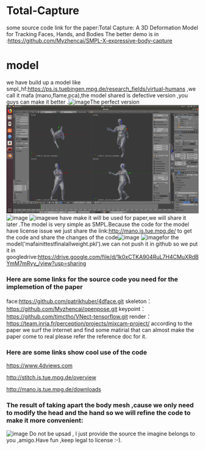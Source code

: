 # Total-Capture
some source code link for the paper:Total Capture: A 3D Deformation Model for  Tracking Faces, Hands, and Bodies
The better demo is in :https://github.com/Myzhencai/SMPL-X-expressive-body-capture
# model
we have build up a model like smpl_hf:https://ps.is.tuebingen.mpg.de/research_fields/virtual-humans ,we call it mafa (mano,flame,pca),the model shared is defective version ,you guys can make it better .![image](https://github.com/Myzhencai/Total-Capture/blob/master/moxing.png)The perfect version![image](https://github.com/Myzhencai/SMPL-X-expressive-body-capture/blob/master/result.png)![image](https://github.com/Myzhencai/Total-Capture/blob/master/zuihou.png) ![image](https://github.com/Myzhencai/Total-Capture/blob/master/last.png)we have make it will be used for paper,we will share it later .The model is very simple as SMPL.Because the code for the model have license issue we just share the link:http://mano.is.tue.mpg.de/ to get the code and share the changes of the code![image](https://github.com/Myzhencai/Total-Capture/blob/master/model.png) ![image](https://github.com/Myzhencai/Total-Capture/blob/master/pca.png)for the model('mafainittestfinalallweight.pkl').we can not push it in github  so  we put it in googledrive:https://drive.google.com/file/d/1k0xCTKA904RuL7H4CMuXRdBYmM7mRyy_/view?usp=sharing
### Here are some links for the source code you need for the implemetion of the paper

face:https://github.com/patrikhuber/4dface.git
skeleton：https://github.com/Myzhencai/openpose.git
keypoint：https://github.com/timctho/VNect-tensorflow.git
render：https://team.inria.fr/perception/projects/mixcam-project/
according to the paper we surf the internet and find some matirial that can almost make the paper come to real 
please refer the reference doc for it.


### Here are some links show cool use of the code
https://www.4dviews.com

http://stitch.is.tue.mpg.de/overview

http://mano.is.tue.mpg.de/downloads


### The result of taking apart the body mesh ,cause we only need to modify the head and the hand so we will refine the code to make it more convenient:

![image](https://github.com/Myzhencai/Total-Capture/blob/master/2018-06-27%2019-48-24%E5%B1%8F%E5%B9%95%E6%88%AA%E5%9B%BE.png)
Do not be upsad , I just provide the source the imagine belongs to you ,amigo.Have fun ,keep legal to license :-).

